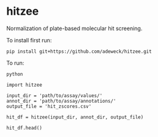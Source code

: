 # hitzee
Normalization of plate-based molecular hit screening.

To install first run:
```
pip install git+https://github.com/adeweck/hitzee.git
```

To run:
```
python

import hitzee

input_dir = 'path/to/assay/values/'
annot_dir = 'path/to/assay/annotations/'
output_file = 'hit_zscores.csv'

hit_df = hitzee(input_dir, annot_dir, output_file)

hit_df.head()
```
